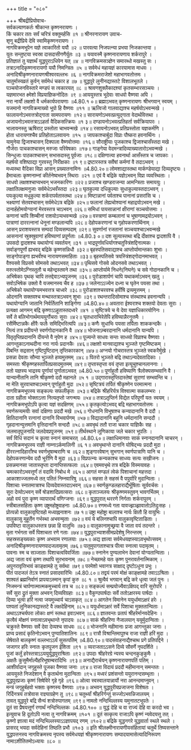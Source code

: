 +++
title = "०८०"

+++
श्रीबद्रीप्रियोवाच-  
सर्वकल्याणकर्तः श्रीकान्त कृष्णनरायणः ।  
किं चकार ततः सर्वं चरित्रं वक्तुमर्हसि ॥१ ॥
श्रीनरनारायण उवाच-  
शृणु बद्रीप्रिये देवि स्वामिकृष्णनरायणः ।  
नागविक्रमभूपेन यज्ञे त्वाकारितो ययौ ॥२ ॥
पारवत्या निजपत्न्या प्रभया निजकान्तया ।  
युतः सन्तुष्टया स्वस्रा दासदासीगणैर्युतः ॥३ ॥
ययावस्मै कृष्णनारायणाय शर्करापुरे ।  
प्रतिज्ञातं तु यज्ञार्थं युद्धपुराऽधिपेन यत् ॥४ ॥
नागविक्रमसञ्ज्ञेन समारब्धो मखस्तु सः ।  
तत्राऽनादिकृष्णनारायणो ययौ निमन्त्रितः ॥५ ॥
सर्वमेधं महायज्ञं कारयामास माधवः ।  
अनादिश्रीकृष्णनारायणश्रीश्वरवल्लभः ॥६ ॥
नागविक्रमराजेशो महाभागवतोत्तमः ।  
चातुर्मास्यव्रतं कुर्वन् सर्वमेधं चकार ह ॥७ ॥
युद्धपुरे लुनीनद्यास्तटे विशालभूतले ।  
पञ्चयोजनविस्तारे मण्डपं स त्वकारयत् ॥८ ॥
श्रावणशुक्लैकादश्यां कृतसम्भारसञ्चयः ।  
यज्ञमारभत क्ष्मेशो विप्रयाज्ञिकनोदितः ॥९ ॥
आययुस्तत्र भूदेवाः साधवो वैष्णवा अपि ।  
नरा नार्यो लक्षशो वै धर्मकार्यपरायणाः ॥4.80.१ ०॥
ब्रह्माऽभवत् कृष्णनारायणः श्रीभगवान् स्वयम् ।  
यजमानो नागविक्रमाख्यो भूपो हि वैष्णवः ॥११ ॥
ऋत्विजो गालवाद्याश्च महर्षयोऽभवन्मखे ।  
फालायनोऽभवत्तत्रोद्गाता सामपरायणः ॥१२॥
सारायणोऽभवत्प्रत्युद्गाता वेदार्थवित्तथा ।  
अजायनोऽभवत्तत्राऽऽहर्ता वैदिकसत्क्रियः ॥१ ३॥
दण्डायनोऽभवत्प्रतिहर्ता सर्वक्रियापरः ।  
भालायनस्तु ऋषिराट् प्रस्तोता चाभवन्मखे ॥१४॥
रसायनोऽभवत् प्रतिप्रस्तोता यज्ञकर्मणि ।  
होता धारायणश्चैव प्रतिहोताऽलवायनः ॥१५ ॥
जापकाश्चार्बुदा विप्राः पौष्करा हवनार्थिनः ।  
यामुनेया द्विजाश्चासन् दिक्पाला वैष्णवोत्तमाः ॥१६॥
सौराष्ट्रीयाः पूजकाश्च द्विजाश्चासँस्तदा मखे ।  
गौर्जराः पाचकाश्चासन् मरुजाः परिवेषकाः ॥१७॥
गाङ्गेया वेदमन्त्रादिव्याख्यातारोऽभवन्मखे ।  
सिन्धुजाः पाठकाश्चासन् सभासदास्तु पूर्वजाः ॥१८॥
दक्षिणात्या हवनार्था आसँस्तत्र च जापकाः ।  
महर्षयो वशिष्ठाद्या गुरवस्तु निरीक्षकाः ॥१ ९॥
द्रष्टारस्तत्र सर्वेषां कर्मणां वै तदाऽभवन् ।  
मध्यस्था वैदिका विप्रा आसन् प्रख्यातनामिनः ॥4.80.२०॥
लोमशाद्यास्तथा मार्कण्डेयाद्या दिव्यदृष्टयः ।  
हैमाचलाः कृष्णनाम्नां कीर्तनेष्वभवन् स्थिराः ॥२१ ॥
एवं वै बद्रिके यज्ञेऽभवन् विप्रा व्यवस्थिताः ।  
साधवो लक्षशश्चाप्यभवन् भजनकारिणः ॥२२॥
प्रजाश्च खण्डराजन्या आमन्त्रिताः समाययुः ।  
लक्षातिलक्षमनुजाः सर्वमेधेऽभवँस्तदा ॥२३॥
घृतकुल्या दधिकुल्याः सुधाकुल्यास्तदाऽभवन् ।  
पयःकुल्या मधुकुल्या शर्करापर्वतास्तथा ॥२४॥
मिष्टान्नानां पर्वताश्च पानानां प्रसरांसि च ।  
भक्ष्याणां सेतवश्चासन् सर्वमेधेऽत्र बद्रिके ॥२५॥
फलानां लेह्यचोश्यानां महाद्रयोऽभवन् मखे ।  
दानार्हहोमयोग्यानां मेरवस्तत्र चाऽभवन् ॥२६॥
समिधां पायसान्नानां क्षीराणां सञ्चयोत्तमाः ।  
कणानां चापि शिम्बीनां राशयोऽप्यभवन्मखे ॥२७॥
वस्त्राणां कम्बलानां च भूषाणामद्रयोऽभवन् ।  
पात्राणां दाररत्नानां धेनूनां मण्डलान्यपि ॥२८॥
देहोपकरणानां च गृहोपकरणार्थिनाम् ।  
आसन् प्रराशयस्तत्र सम्पदां दिव्यसम्पदाम् ॥२९॥
सुवर्णानां रजतानां सञ्चयाश्चाऽभवन्मखे  
आसनानां स्रुक्स्रुवाणां हविष्याणां प्रपूर्णताः ॥4.80.३ ०॥
दश सूत्यास्तथा बद्रि दीक्षाश्च द्वादशापि वै ।  
उपसदो द्वादशश्च यथायोग्यं व्यवर्तयन् ॥३१ ॥
भाद्रपूर्णावधिर्यागश्चतुस्त्रिंशद्दिनात्मकः ।  
सर्वाङ्गपूर्णो ह्यभवद् बद्रिके कृष्णसन्निधौ ॥३२॥
बृहस्पतिसवाद्याश्च आप्तोर्यामान्तकाः शुभाः ।  
साङ्गोपाङ्गा ह्यभवँश्च नारायणसमाहिताः ॥३३॥
बृहस्पतिसवे त्रयस्त्रिंशद्गोदानमाभवत् ।  
वैश्यसवे विप्रसवे सोमसवे तथाऽभवत् ॥३४॥
पृथिसवे गोसवे ओदनसवे तथाऽभवत् ।  
मरुत्स्तोमेऽग्निस्तुतौ च महेन्द्रस्तवने तथा ॥३५॥
आप्तोर्यामे निधने(निघने) च सवे गोदानकानि च ।  
अभिषेकाः पृथक् चापि तत्तद्देवाऽभ्यपूजनम् ॥३६॥
पुरोडाशार्पणं चापि यथाकर्माऽभवन् खलु ।  
सवोऽभिषेक उक्तो वै यजमानस्य चैव ह ॥३७॥
जलेनाऽऽज्येन दध्ना च घृतेन पयसा तथा ।  
अभिषेको यथायोग्यमभवत्तत्र चाध्वरे ॥३८॥
पुरोडाशाश्चरवश्च हवींषि द्रव्यमुत्तमम् ।  
ओदनानि सक्तवश्च मन्थास्तत्राऽभवन् शुभाः ॥३९॥
रथन्तरादिसोमाश्च संस्थाश्च हवनान्यपि ।  
यथायोग्यानि जातानि निर्वर्तितानि शार्ङ्गिणा ॥4.80.४०॥
अवतारा ईश्वराश्च शक्तयो देवताः सुराः ।  
प्रत्यक्षा आगमन् बद्रि कृष्णाऽऽहूतास्तदध्वरे ॥४१ ॥
सृष्टित्रये च ये देवा यज्ञाधिकारयोगिनः ।  
सर्वे ते बलिभोगार्थमाययुर्गोचराः सुराः ॥४२॥
घृतधाराभिरेतेपि हविष्यान्नैरनुत्तमैः ।  
रसैर्मिष्टान्नकैः क्षीरैः फलैः समिद्भिरित्यपि ॥४३॥
कणैः सुधाभिः पयसा तर्पिताः शाककन्दकैः ।  
नित्यं तत्र प्रदीयन्ते स्वर्णगोदानकानि वै ॥४४॥
भोजनाऽम्बरदानानि धर्मदानानि यान्यपि ।  
पितृतृप्तिप्रदानानि दीयन्ते वै नृपेण ह ॥४५॥
पूज्यन्ते साधवः सन्तः साध्व्यो विप्राश्च वैष्णवाः ।  
आगन्तुकाऽनाथदीना नरा नार्यः प्रदानकैः ॥४६॥
लक्षशो मानवाद्याश्च भुञ्जते गृष्टमिष्टकम् ।  
पिबन्ति सद्रसान् गृष्टिपुष्टिदान् तृप्तिकारकान् ॥४७॥
अग्नयो गोचरास्तत्र भुञ्जते स्वकरैर्मुखे ।  
प्रसन्ना देवताः सौम्या भुञ्जते हव्यमुत्तमम् ॥४८॥
पितरो भुञ्जते बद्रि तथाऽन्यदेवतादिकाः ।  
समस्ताः श्रीकृष्णहस्तार्पितप्रसादमुत्तमम् ॥४९॥
तृप्तास्तृप्ता वयं तृप्ता इत्यूचुश्चानलाननाः ।  
ततो यज्ञस्य भाद्रस्य पूर्णायां पूर्णाताऽभवत् ॥4.80.५०॥
पूर्णाहुतौ हविष्याणि त्रैलोक्यसम्भवानि वै ।  
यान्यानीतानि तानि श्रीकृष्णो ददौ महानले ॥५ १ ॥
उद्गारास्तृप्तिदास्तेषां सुराणां सम्भवन्ति च ।  
मा मेति सुरवाचश्चाऽभवन् पूर्णाहुतौ मुदा ॥५२॥
सृष्टित्रयं तर्पितं श्रीकृष्णेन परमात्मना ।  
नागविक्रमभूपस्य सङ्कल्पः सफलीकृतः ॥५३॥
बद्रिके श्रीहरिर्यत्र विश्वात्मा सकलम्भरः ।  
दाता ग्रहीता भोक्ताऽत्ता नित्यतृप्तो जगन्मयः ॥५४॥
तत्राऽतृप्तिर्न विद्येत परिपूर्णो यतः स्वयम् ।  
नागविक्रमभूपोऽपि कृत्वा यज्ञं सदक्षिणम् ॥५५॥
कृतकृत्योऽभवद् बद्रि महाभागवतोत्तमः ।  
स्वर्णरूप्यमयीः सर्वा दक्षिणाः प्रददौ मखे ॥५६॥
गोधनानि विभूषाश्च कन्यादानानि वै ददौ ।  
क्षितिदानानि रत्नानां दानानि विभवार्पणम् ॥५७॥
विद्यादानानि बहूनि धर्मदानानि सन्ददौ ।  
गृहदानान्युत्तमानि वृत्तिदानानि सन्ददौ ॥५८॥
अवभृथं ततौ राजा चकार याज्ञिकैः सह ।  
जलमातृपूजनादि जलदेवप्रपूजनम् ॥५९॥
तीर्थस्थाने लूणिकाया जले चकार भूपतिः ।  
सर्वं विधिं सदानं च कृत्वा स्नानं समाचरत् ॥4.80.६०॥
लक्षाधिमानवाः साकं स्नानदानानि चाचरन् ।  
नागविक्रमभूपस्य राज्ञी नाम्नाऽर्कमालिनी ॥६ १॥
अवभृथान्ते दानानि योषिद्भ्यः प्रददौ मुदा ।  
हीररत्नादिहाराँश्च स्वर्णभूषाम्बराणि च ॥६२॥
श़ृङ्गारवेषान् सुभगान् स्वर्णपात्राणि यानि च ।  
देहोपकरणान्येव ददौ भूरीणि वै मुदा ॥६३॥
विप्रपत्न्यः कन्यकाश्च साध्व्यः सत्यः सखीजनः ।  
प्रसन्नमानसा जातास्तृप्ता दानाप्तिसत्फलाः ॥६४॥
एवमवभृथे तत्र बद्रिके विस्मयावहः ।  
चमत्कारोऽभवत्तूर्णं तं वदामि निबोध मे ॥६५॥
आगतं मण्डलं त्वेकं पिशाचानां महत्तदा ।  
आकाशाज्जलमध्ये तत् पतितं निम्नवारिषु ॥६६॥
सहसा ते सहस्रं वै पपुर्वारि मुदान्विताः ।  
पिशाचाः स्नातमात्राश्च दिव्यदेवास्तदाऽभवन् ॥६७॥
स्वर्णकुण्डलहाराद्यैर्भूषिताः सूर्यवर्चसः ।  
सुरा देव्योऽभवन् सर्वे षोडशादिप्रवत्सराः ॥६८॥
कृताञ्जलयः श्रीकृष्णमस्तुवन् भावगर्भितम् ।  
अहो वयं पुरा कृष्ण व्यापारार्थं वणिग्जनाः ॥६९॥
युद्धपुरात् थररणे निर्गताः शर्करापुरम् ।  
स्त्रीबालसहिताः कृष्ण उष्ट्रमहोष्ट्रवाहनाः ॥4.80.७०॥
रणमध्ये गता यावज्झञ्झावातोऽतिदुःसहः ।  
प्रोत्पन्नो वालुकावृष्टिवहो मध्याह्ननाशनः ॥७ १॥
उष्ट्रा महोष्ट्रा बालाश्च नार्यः क्षितौ हि वायुभिः ।  
वालुकासु मुहूर्तेन गर्भस्था अभवन्मृताः ॥७२॥
वयं ये बलिनश्चापि वालुकावृष्टिताडिताः ।  
उपविष्टा वालुकाधस्तत्र छन्ना हि वालुभिः ॥७३॥
वालुकानामुच्छ्रया वै जाता वयं तदन्तरे ।  
मृता गर्भगता सर्वे पिशाचता रणे गताः ॥७४॥
युद्धपुराभ्याशसीमप्रदेशेषु निरन्तरम् ।  
सहस्रसङ्ख्यकाः कृष्ण अभवाम रणालयाः ॥७५॥
अद्य ज्ञात्वा सर्वमेधयज्ञस्याऽवभृथोत्सवम् ।  
अनादिश्रीकृष्णनारायणपादजलामृतम् ॥७६॥
पातुमुपागताश्चात्र पीत्वा स्नात्वा पदामृतम् ।  
पावनाः स्म च सञ्जाताः पिशाचत्वविवर्जिताः ॥७७॥
स्नानेन पुण्यलाभेन देवानां योग्यतान्विताः ।  
अद्य जाता वयं कृष्ण तथापि सुरभावनाम् ॥७८॥
नेच्छामहे यतः कृष्ण पुनरावर्तनात्मिकाम् ।  
अपुनरावृत्तिभावं काङ्क्षामहे तु सर्वथा ॥७९॥
परमेशो भवानत्र साक्षाद् दृष्टोऽधुना प्रभुः ।  
पीतं पादजलं तेऽत्र स्नातं प्रसादवारिभिः ॥4.80.८०॥
तद्वयं परमं मोक्षं काङ्क्षामहे तवाऽऽश्रिताः ।  
शाश्वतं ब्रह्मनिर्वाणं प्रापयाऽस्मान् कृपां कुरु ॥८ १ ॥
श्रुत्वैवं भगवान् बद्रि करे धृत्वा जलं पुनः ।  
निजमन्त्रं चार्पणात्मात्मकमुच्चार्य तत्र च ॥८२॥
सङ्कल्पं सम्प्रयोज्यैवाऽक्षिपद् वारि सुरोपरि ।  
सर्वे सुरा द्रुतं मुक्ता अभवन् दिव्यविग्रहाः ॥८३॥
वैकुण्ठपार्षदाः सर्वे ततोऽक्षरस्य पार्षदाः ।  
दिव्या भूत्वा हरिं नत्वा जयमुच्चार्य चाऽसकृत् ॥८४॥
आगतेन विमानेन ययुर्धामाऽक्षरं हरेः ।  
पश्यतां लुनिकानद्यास्तटे वै लक्षदेहिनाम् ॥८५॥
ययुर्धामाऽक्षरं सर्वे पिशाचा मुक्ततान्विताः ।  
अथाऽऽश्चर्यपरा लोकाः क्षणं स्तब्धा इवाऽभवन् ॥८६॥
ज्ञातवन्तः प्रतापं श्रीहरेर्मानवदेहिनः ।  
कृत्वैवं मोक्षणं स्नात्वाऽवभृथान्ते नृपादयः ॥८७॥
साकं श्रीहरिणा नैजालयान् ययुर्मुदान्विताः ।  
चक्रुस्ते वैष्णवाः सर्वे देवा देव्यश्च साधवः ॥८८॥
भोजनानि महीमानाः प्रजा आगन्तुका जनाः ।  
प्राप्य प्रसादं कृतिनोऽभवन् पुण्यातिशालिनः ॥८९॥
रात्रौ विश्रान्तिमापुश्च राजा राज्ञी हरिं मुदा ।  
सेषेवाते बालकृष्णं वल्लभाऽऽर्यं सुसत्पतिम् ॥4.80.९०॥
पादसंवाहनाद्यैश्चाथ प्रगे प्रतिपद्दिने ।  
जजागर हरिः स्नातः कृतपूजन ईशिता ॥९१ ॥
व्यराजताऽऽसने दिव्ये सौवर्णे नृपदर्शिते ।  
पूजां कर्तुं हरेस्तत्राऽऽययुर्युद्धपुराश्रिताः ॥९२॥
उपदाः श्रीहरेरग्रे न्यस्य चन्दनकुङ्कुमैः ।  
अक्षतैः कुसुमैर्माल्यैहरिभूषाम्बरादिभिः ॥९३॥
अनाद्यैरार्चयन् कृष्णनारायणपतिं पतिम् ।  
आशीर्वादान् जगृहुस्ते पूजका वैष्णवा जनाः ॥९४॥
राजा विदायं प्रददौ महीमानान् समन्ततः ।  
आययुस्ते निजदेशान् वै कृतार्थना मुदान्विताः ॥९५॥
मध्वरं प्रशंसन्तो ययुरानन्दसम्भृताः ।  
युद्धपुरप्रजाः कृष्णं सिषेविरे गृहे गृहे ॥९६॥
ओत्वा स्वस्वालयान्नार्यो नरा आनन्दमाप्नुवन् ।  
मन्त्रं जगृहुर्बहवो भक्ताः कृष्णस्य वैष्णवाः ॥९७॥
अभवन् युद्धपुरीयप्रजाजना विशेषतः ।  
रिर्दिनत्रयं तत्रोवास राज्ञ्याग्रहेण तु ॥९८॥
चतुर्थ्यां श्रीहरिर्गन्तुं सज्जोऽभवन्निजालयम् ।  
तावत् युद्धपुरे बद्रि सैन्यं शत्रोरुपागतम् ॥९९॥
नामतो नन्दिभिल्लस्य यमुनातटभूपतेः ।  
दूतं सा प्रैषयत्तूर्णं रणार्थं नन्दिभिल्लकः ॥4.80.१०० ॥
युद्धं देहि च वा राज्यं देहि वा करदो भव ।  
इत्युवाच हि दूतोऽपि नत्वा तु नागविक्रमम् ॥१०१ ॥
दूतं सत्कृत्य राजाऽपि कृष्णं न्यवेदयत्तु तत् ।  
कृष्णो ज्ञात्वा मदं नन्दिभिल्लस्याऽऽज्ञापयद् रणम् ॥१०२॥
बद्रिके युद्धनगरे युद्धवार्ता स्थले स्थले ।  
प्रासरद् भयदा सर्वदेहिनां तिष्ठति प्रभौ ॥१०३ ॥
इति श्रीलक्ष्मीनारायणीयसंहितायां चतुर्थे तिष्यसन्ताने युद्धपत्तनस्य नागविक्रमस्य नृपस्य सर्वमेधयज्ञं श्रीकृष्णनारायणः सम्पादयामासेत्यादिनिरूपण नामाऽशीतितमोऽध्यायः ॥८० ॥
    
    
